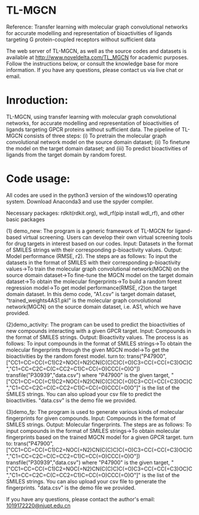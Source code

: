 # TL-MGCN
Reference: Transfer learning with molecular graph convolutional networks for accurate modelling and representation of bioactivities of ligands targeting G protein-coupled receptors without sufficient data

The web server of TL-MGCN, as well as the source codes and datasets is available at http://www.noveldelta.com/TL_MGCN for academic purposes.
Follow the instructions below, or consult the knowledge base for more information. If you have any questions, please contact us via live chat or email.

# Inroduction:
TL-MGCN, using transfer learning with molecular graph convolutional networks, for accurate modelling and representation of bioactivities of ligands targeting GPCR proteins without sufficient data. The pipeline of TL-MGCN consists of three steps: (i) To pretrain the molecular graph convolutional network model on the source domain dataset; (ii) To finetune the model on the target domain dataset; and (iii) To predict bioactivities of ligands from the target domain by random forest.

# Code usage:
All codes are used in the python3 version of the windows10 operating system. Download Anaconda3 and use the spyder compiler.

Necessary packages: rdkit(rdkit.org), wdl_rf(pip install wdl_rf), and other basic packages

(1) demo_new: The program is a generic framework of TL-MGCN for ligand-based virtual screening. Users can develop their own virtual screening tools for drug targets in interest based on our codes. Input: Datasets in the format of SMILES strings with their corresponding p-bioactivity values. Output: Model performance (RMSE, r2). The steps are as follows: To input the datasets in the format of SMILES with their corresponding p-bioactivity values→To train the molecular graph convolutional network(MGCN) on the source domain dataset→To fine-tune the MGCN model on the target domain dataset→To obtain the molecular fingerprints→To build a random forest regression model→To get model performance(RMSE, r2)on the target domain dataset.
In this demo code, "A1.csv" is target domain dataset, "trained_weights4AS1.pkl" is the molecular graph convolutional network(MGCN) on the source domain dataset, i.e. AS1, which we have provided.

(2)demo_activity: The program can be used to predict the bioactivities of new compounds interacting with a given GPCR target. Input: Compounds in the format of SMILES strings. Output: Bioactivity values. The process is as follows: To input compounds in the format of SMILES strings→To obtain the molecular fingerprints through the given MGCN model→To get the bioactivities by the random forest model.
turn to:
trans("P47900",["CC1=CC=CC(=C1)C2=NOC(=N2)CN(C(C)C)C(=O)C3=CC(=CC(=C3)OC)C","C1=CC=C2C=C(C=CC2=C1)C=CC(=O)CCC(=O)O"])
transfile("P30939","data.csv")
where "P47900" is the given target, "["CC1=CC=CC(=C1)C2=NOC(=N2)CN(C(C)C)C(=O)C3=CC(=CC(=C3)OC)C","C1=CC=C2C=C(C=CC2=C1)C=CC(=O)CCC(=O)O"]" is the list of the SMILES strings. You can also upload your csv file to predict the bioactivities. "data.csv" is the demo file we provided.

(3)demo_fp: The program is used to generate various kinds of molecular fingerprints for given compounds. Input: Compounds in the format of SMILES strings. Output: Molecular fingerprints. The steps are as follows: To input compounds in the format of SMILES strings→To obtain molecular fingerprints based on the trained MGCN model for a given GPCR target.
turn to:
trans("P47900",["CC1=CC=CC(=C1)C2=NOC(=N2)CN(C(C)C)C(=O)C3=CC(=CC(=C3)OC)C","C1=CC=C2C=C(C=CC2=C1)C=CC(=O)CCC(=O)O"])
transfile("P30939","data.csv")
where "P47900" is the given target, "["CC1=CC=CC(=C1)C2=NOC(=N2)CN(C(C)C)C(=O)C3=CC(=CC(=C3)OC)C","C1=CC=C2C=C(C=CC2=C1)C=CC(=O)CCC(=O)O"]" is the list of the SMILES strings. You can also upload your csv file to generate the fingerprints. "data.csv" is the demo file we provided.

If you have any questions, please contact the author's email: 1019172220@njupt.edu.cn
